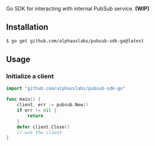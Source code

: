 
Go SDK for interacting with internal PubSub service. **(WIP)** 

## Installation

```bash
$ go get github.com/alphauslabs/pubsub-sdk-go@latest
```

## Usage

### Initialize a client

```go
import "github.com/alphauslabs/pubsub-sdk-go"

func main() {
    client, err := pubsub.New()
    if err != nil {
        return
    }
    defer client.Close()
    // use the client
}
```